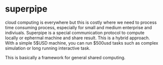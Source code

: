 # superpipe
cloud computing is everywhere but this is costly where we need to process time consuming process, especially for small and medium enterprise and indiviuals. Superpipe is a special communication protocol to compute locally or ephermal machine and share result. This is a hybrid approach. With a simple 5$USD machine, you can run $500usd tasks such as complex simulation or long running interactive task. 

This is basically a framework for general shared computing.
